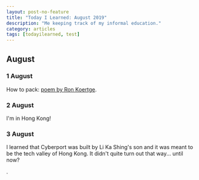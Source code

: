 ```yaml
---
layout: post-no-feature
title: "Today I Learned: August 2019"
description: "Me keeping track of my informal education."
category: articles
tags: [todayilearned, test]
---
```


## August

### 1 August
How to pack: [poem by Ron Koertge](https://www.youtube.com/watch?v=KI2lsdXJQ40).

### 2 August

I'm in Hong Kong!

### 3 August

I learned that Cyberport was built by Li Ka Shing's son and it was meant to be the tech valley of Hong Kong. It didn't quite turn out that way... until now?

.
